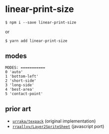 # linear-print-size

```shell
$ npm i --save linear-print-size
```

or

```shell
$ yarn add linear-print-size
```

## modes

	MODES: ===========
	0 'auto'
	1 'bottom-left'
	2 'short-side'
	3 'long-side'
	4 'best-area'
	5 'contact-point'

## prior art
- [`urraka/texpack`](https://github.com/urraka/texpack) (original implementation)
- [`rraallvv/Layer2SpriteSheet`](https://github.com/rraallvv/Layer2SpriteSheet) (javascript port)
